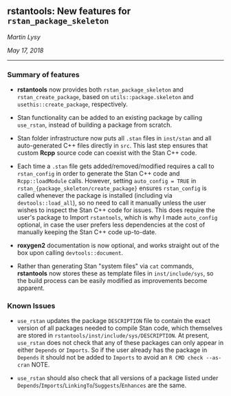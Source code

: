 ## rstantools: New features for `rstan_package_skeleton`

*Martin Lysy* 

*May 17, 2018*

---

### Summary of features

* **rstantools** now provides both `rstan_package_skeleton` and `rstan_create_package`, based on `utils::package.skeleton` and `usethis::create_package`, respectively.

* Stan functionality can be added to an existing package by calling `use_rstan`, instead of building a package from scratch.

* Stan folder infrastructure now puts all `.stan` files in `inst/stan` and all auto-generated C++ files directly in `src`.  This last step ensures that custom **Rcpp** source code can coexist with the Stan C++ code.

* Each time a `.stan` file gets added/removed/modified requires a call to `rstan_config` in order to generate the Stan C++ code and `Rcpp::loadModule` calls.  However, setting `auto_config = TRUE` in `rstan_{package_skeleton/create_package}` ensures `rstan_config` is called whenever the package is installed (including via `devtools::load_all`), so no need to call it manually unless the user wishes to inspect the Stan C++ code for issues.  This does require the user's package to Import `rstantools`, which is why I made `auto_config` optional, in case the user prefers less dependencies at the cost of manually keeping the Stan C++ code up-to-date.

* **roxygen2** documentation is now optional, and works straight out of the box upon calling `devtools::document`.

* Rather than generating Stan "system files" via `cat` commands, **rstantools** now stores these as template files in `inst/include/sys`, so the build process can be easily modified as improvements become apparent.

### Known Issues

<!-- * The `auto_config` mechanism creates a `configure[.win]` file to run `rstantools::rstan_config` with `Rscript`.  Unfortunately, packages having non-empty `configure.win` must be installed with `--merge-multiarch` on multiple architecture Windows (as documented [here](https://cran.r-project.org/bin/windows/base/rw-FAQ.html#How-do-I-build-my-package-for-both-32_002d-and-64_002dbit-R_003f)).  My only access to multiple architecture Windows is via [win-builder](https://win-builder.r-project.org/), which does not seem to install with this flag.  Therefore, I don't know whether the `auto_config = TRUE` mechanism works for multiple architecture Windows, but it will fail on win-builder and therefore packages using it likely will get rejected on CRAN. -->

* `use_rstan` updates the package `DESCRIPTION` file to contain the exact version of all packages needed to compile Stan code, which themselves are stored in `rstantools/inst/include/sys/DESCRIPTION`.  At present, `use_rstan` does not check that any of these packages can only appear in either `Depends` or `Imports`.  So if the user already has the package in `Depends` it should not be added to `Imports` to avoid an `R CMD check --as-cran` NOTE.

* `use_rstan` should also check that all versions of a package listed under `Depends`/`Imports`/`LinkingTo`/`Suggests`/`Enhances` are the same.

<!-- * The `use_rstan` argument `auto_config = TRUE` adds a package dependency on **rstantools**, but `auto_config = FALSE` does not remove this dependency from the `DESCRIPTION` file, because it can't determine whether the user added it themselves or whether it was simply the result of a previous call with `auto_config = TRUE`.  A message should be issued when an **rstantools** dependency is found with `auto_config = FALSE`. -->


